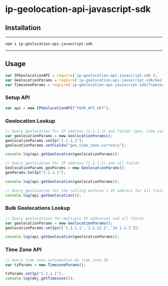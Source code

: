 # ip-geolocation-api-javascript-sdk

## Installation
------------
    npm i ip-geolocation-api-javascript-sdk
------------
    
## Usage
```js
var IPGeolocationAPI = require('ip-geolocation-api-javascript-sdk');
var GeolocationParams = require('ip-geolocation-api-javascript-sdk/GeolocationParams.js');
var TimezoneParams = require('ip-geolocation-api-javascript-sdk/TimezoneParams.js');
```
### Setup API
```js
var api = new IPGeolocationAPI("YOUR_API_KEY");
```

### Geolocation Lookup
```js
// Query geolocation for IP address (1.1.1.1) and fields (geo, time_zone and currency)
var geolocationParams = new GeolocationParams();
geolocationParams.setIp("1.1.1.1"); 
geolocationParams.setFields("geo,time_zone,currency");

console.log(api.getGeolocation(geolocationParams));

// Query geolocation for IP address (1.1.1.1) and all fields
GeolocationParams geoParams = new GeolocationParams();
geoParams.SetIp("1.1.1.1");

console.log(api.getGeolocation(geolocationParams));

// Query geolocation for the calling machine's IP address for all fields
console.log(api.getGeolocation());
```

### Bulk Geolocations Lookup
```js
// Query geolocations for multiple IP addresses and all fields
var geolocationParams = new GeolocationParams();
geolocationParams.setIps(['1.1.1.1','2.2.22.2','34.1.1.3']);

console.log(api.getGeolocation(geolocationParams));
```

### Time Zone API
```js
// Query time zone information by time zone ID
var tzParams = new TimezoneParams();

tzParams.setIp("1.1.1.1");
console.log(obj.getTimezone());
```

